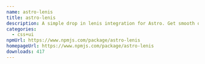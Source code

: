 ```yaml
---
name: astro-lenis
title: astro-lenis
description: A simple drop in lenis integration for Astro. Get smooth or die trying.
categories:
  - css+ui
npmUrl: https://www.npmjs.com/package/astro-lenis
homepageUrl: https://www.npmjs.com/package/astro-lenis
downloads: 417
---
```

